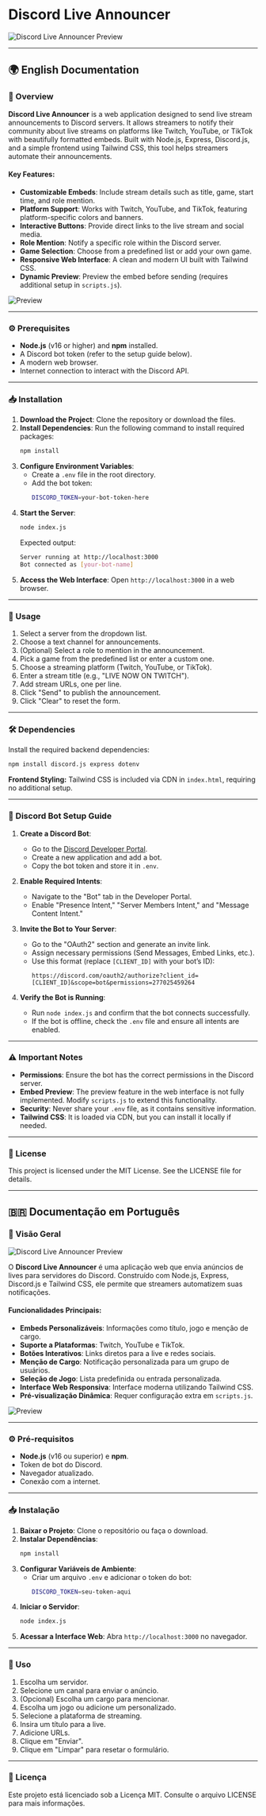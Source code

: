 # Discord Live Announcer

![Discord Live Announcer Preview](https://i.postimg.cc/TYqgm0fp/image.png)

---

## 🌍 English Documentation

### 📖 Overview

**Discord Live Announcer** is a web application designed to send live stream announcements to Discord servers. It allows streamers to notify their community about live streams on platforms like Twitch, YouTube, or TikTok with beautifully formatted embeds. Built with Node.js, Express, Discord.js, and a simple frontend using Tailwind CSS, this tool helps streamers automate their announcements.

#### Key Features:
- **Customizable Embeds**: Include stream details such as title, game, start time, and role mention.
- **Platform Support**: Works with Twitch, YouTube, and TikTok, featuring platform-specific colors and banners.
- **Interactive Buttons**: Provide direct links to the live stream and social media.
- **Role Mention**: Notify a specific role within the Discord server.
- **Game Selection**: Choose from a predefined list or add your own game.
- **Responsive Web Interface**: A clean and modern UI built with Tailwind CSS.
- **Dynamic Preview**: Preview the embed before sending (requires additional setup in `scripts.js`).

![Preview](https://i.postimg.cc/cH95sW5G/image.png)

---

### ⚙️ Prerequisites

- **Node.js** (v16 or higher) and **npm** installed.
- A Discord bot token (refer to the setup guide below).
- A modern web browser.
- Internet connection to interact with the Discord API.

---

### 📥 Installation

1. **Download the Project**: Clone the repository or download the files.
2. **Install Dependencies**: Run the following command to install required packages:
   ```bash
   npm install
   ```
3. **Configure Environment Variables**:
   - Create a `.env` file in the root directory.
   - Add the bot token:
     ```bash
     DISCORD_TOKEN=your-bot-token-here
     ```
4. **Start the Server**:
   ```bash
   node index.js
   ```
   Expected output:
   ```bash
   Server running at http://localhost:3000
   Bot connected as [your-bot-name]
   ```
5. **Access the Web Interface**: Open `http://localhost:3000` in a web browser.

---

### 🚀 Usage

1. Select a server from the dropdown list.
2. Choose a text channel for announcements.
3. (Optional) Select a role to mention in the announcement.
4. Pick a game from the predefined list or enter a custom one.
5. Choose a streaming platform (Twitch, YouTube, or TikTok).
6. Enter a stream title (e.g., "LIVE NOW ON TWITCH").
7. Add stream URLs, one per line.
8. Click "Send" to publish the announcement.
9. Click "Clear" to reset the form.

---

### 🛠️ Dependencies

Install the required backend dependencies:
```bash
npm install discord.js express dotenv
```

**Frontend Styling:** Tailwind CSS is included via CDN in `index.html`, requiring no additional setup.

---

### 🔧 Discord Bot Setup Guide

1. **Create a Discord Bot**:
   - Go to the [Discord Developer Portal](https://discord.com/developers/applications).
   - Create a new application and add a bot.
   - Copy the bot token and store it in `.env`.

2. **Enable Required Intents**:
   - Navigate to the "Bot" tab in the Developer Portal.
   - Enable "Presence Intent," "Server Members Intent," and "Message Content Intent."

3. **Invite the Bot to Your Server**:
   - Go to the "OAuth2" section and generate an invite link.
   - Assign necessary permissions (Send Messages, Embed Links, etc.).
   - Use this format (replace `[CLIENT_ID]` with your bot’s ID):
     ```
     https://discord.com/oauth2/authorize?client_id=[CLIENT_ID]&scope=bot&permissions=277025459264
     ```

4. **Verify the Bot is Running**:
   - Run `node index.js` and confirm that the bot connects successfully.
   - If the bot is offline, check the `.env` file and ensure all intents are enabled.

---

### ⚠️ Important Notes

- **Permissions**: Ensure the bot has the correct permissions in the Discord server.
- **Embed Preview**: The preview feature in the web interface is not fully implemented. Modify `scripts.js` to extend this functionality.
- **Security**: Never share your `.env` file, as it contains sensitive information.
- **Tailwind CSS**: It is loaded via CDN, but you can install it locally if needed.

---

### 📝 License

This project is licensed under the MIT License. See the LICENSE file for details.

---

## 🇧🇷 Documentação em Português

### 📖 Visão Geral

![Discord Live Announcer Preview](https://i.postimg.cc/TYqgm0fp/image.png)

O **Discord Live Announcer** é uma aplicação web que envia anúncios de lives para servidores do Discord. Construído com Node.js, Express, Discord.js e Tailwind CSS, ele permite que streamers automatizem suas notificações.

#### Funcionalidades Principais:
- **Embeds Personalizáveis**: Informações como título, jogo e menção de cargo.
- **Suporte a Plataformas**: Twitch, YouTube e TikTok.
- **Botões Interativos**: Links diretos para a live e redes sociais.
- **Menção de Cargo**: Notificação personalizada para um grupo de usuários.
- **Seleção de Jogo**: Lista predefinida ou entrada personalizada.
- **Interface Web Responsiva**: Interface moderna utilizando Tailwind CSS.
- **Pré-visualização Dinâmica**: Requer configuração extra em `scripts.js`.

![Preview](https://i.postimg.cc/cH95sW5G/image.png)

---

### ⚙️ Pré-requisitos

- **Node.js** (v16 ou superior) e **npm**.
- Token de bot do Discord.
- Navegador atualizado.
- Conexão com a internet.

---

### 📥 Instalação

1. **Baixar o Projeto**: Clone o repositório ou faça o download.
2. **Instalar Dependências**:
   ```bash
   npm install
   ```
3. **Configurar Variáveis de Ambiente**:
   - Criar um arquivo `.env` e adicionar o token do bot:
     ```bash
     DISCORD_TOKEN=seu-token-aqui
     ```
4. **Iniciar o Servidor**:
   ```bash
   node index.js
   ```
5. **Acessar a Interface Web**: Abra `http://localhost:3000` no navegador.

---

### 🚀 Uso

1. Escolha um servidor.
2. Selecione um canal para enviar o anúncio.
3. (Opcional) Escolha um cargo para mencionar.
4. Escolha um jogo ou adicione um personalizado.
5. Selecione a plataforma de streaming.
6. Insira um título para a live.
7. Adicione URLs.
8. Clique em "Enviar".
9. Clique em "Limpar" para resetar o formulário.

---

### 📝 Licença

Este projeto está licenciado sob a Licença MIT. Consulte o arquivo LICENSE para mais informações.

